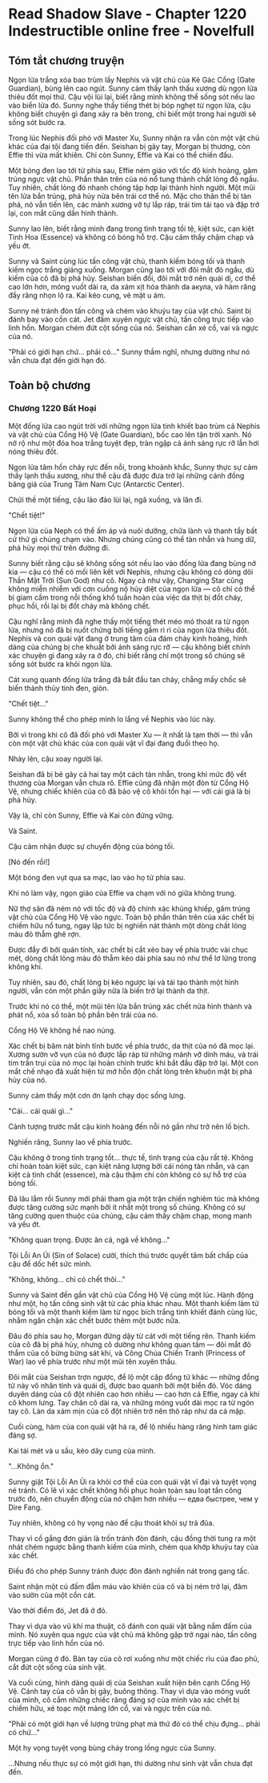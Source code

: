 # Read Shadow Slave - Chapter 1220 Indestructible online free - Novelfull

## Tóm tắt chương truyện

Ngọn lửa trắng xóa bao trùm lấy Nephis và vật chủ của Kẻ Gác Cổng (Gate Guardian), bùng lên cao ngút. Sunny cảm thấy lạnh thấu xương dù ngọn lửa thiêu đốt mọi thứ. Cậu vội lùi lại, biết rằng mình không thể sống sót nếu lao vào biển lửa đó. Sunny nghe thấy tiếng thét bị bóp nghẹt từ ngọn lửa, cậu không biết chuyện gì đang xảy ra bên trong, chỉ biết một trong hai người sẽ sống sót bước ra.

Trong lúc Nephis đối phó với Master Xu, Sunny nhận ra vẫn còn một vật chủ khác của đại tội đang tiến đến. Seishan bị gãy tay, Morgan bị thương, còn Effie thì vừa mất khiên. Chỉ còn Sunny, Effie và Kai có thể chiến đấu.

Một bóng đen lao tới từ phía sau, Effie ném giáo với tốc độ kinh hoàng, găm trúng ngực vật chủ. Phần thân trên của nó nổ tung thành chất lỏng đỏ ngầu. Tuy nhiên, chất lỏng đó nhanh chóng tập hợp lại thành hình người. Một mũi tên lửa bắn trúng, phá hủy nửa bên trái cơ thể nó. Mặc cho thân thể bị tàn phá, nó vẫn tiến lên, các mảnh xương vỡ tự lắp ráp, trái tim tái tạo và đập trở lại, con mắt cũng dần hình thành.

Sunny lao lên, biết rằng mình đang trong tình trạng tồi tệ, kiệt sức, cạn kiệt Tinh Hoa (Essence) và không có bóng hỗ trợ. Cậu cảm thấy chậm chạp và yếu ớt.

Sunny và Saint cùng lúc tấn công vật chủ, thanh kiếm bóng tối và thanh kiếm ngọc trắng giáng xuống. Morgan cũng lao tới với đôi mắt đỏ ngầu, dù kiếm của cô đã bị phá hủy. Seishan biến đổi, đôi mắt trở nên quái dị, cơ thể cao lớn hơn, móng vuốt dài ra, da xám xịt hóa thành da акула, và hàm răng đầy răng nhọn lộ ra. Kai kéo cung, vẻ mặt u ám.

Sunny né tránh đòn tấn công và chém vào khuỷu tay của vật chủ. Saint bị đánh bay vào cồn cát. Jet đấm xuyên ngực vật chủ, tấn công trực tiếp vào linh hồn. Morgan chém đứt cột sống của nó. Seishan cắn xé cổ, vai và ngực của nó.

"Phải có giới hạn chứ... phải có..." Sunny thầm nghĩ, nhưng dường như nó vẫn chưa đạt đến giới hạn đó.

## Toàn bộ chương

### Chương 1220 Bất Hoại

Một đống lửa cao ngút trời với những ngọn lửa tinh khiết bao trùm cả Nephis và vật chủ của Cổng Hộ Vệ (Gate Guardian), bốc cao lên tận trời xanh. Nó nở rộ như một đóa hoa trắng tuyệt đẹp, tràn ngập cả ánh sáng rực rỡ lẫn hơi nóng thiêu đốt.

Ngọn lửa tâm hồn cháy rực đến nỗi, trong khoảnh khắc, Sunny thực sự cảm thấy lạnh thấu xương, như thể cậu đã được đưa trở lại những cánh đồng băng giá của Trung Tâm Nam Cực (Antarctic Center).

Chửi thề một tiếng, cậu lảo đảo lùi lại, ngã xuống, và lăn đi.

"Chết tiệt!"

Ngọn lửa của Neph có thể ấm áp và nuôi dưỡng, chữa lành và thanh tẩy bất cứ thứ gì chúng chạm vào. Nhưng chúng cũng có thể tàn nhẫn và hung dữ, phá hủy mọi thứ trên đường đi.

Sunny biết rằng cậu sẽ không sống sót nếu lao vào đống lửa đang bùng nở kia — cậu có thể có mối liên kết với Nephis, nhưng cậu không có dòng dõi Thần Mặt Trời (Sun God) như cô. Ngay cả như vậy, Changing Star cũng không miễn nhiễm với cơn cuồng nộ hủy diệt của ngọn lửa — cô chỉ có thể bị giam cầm trong nỗi thống khổ tuần hoàn của việc da thịt bị đốt cháy, phục hồi, rồi lại bị đốt cháy mà không chết.

Cậu nghĩ rằng mình đã nghe thấy một tiếng thét méo mó thoát ra từ ngọn lửa, nhưng nó đã bị nuốt chửng bởi tiếng gầm rì rì của ngọn lửa thiêu đốt. Nephis và con quái vật đang ở trung tâm của đám cháy kinh hoàng, hình dáng của chúng bị che khuất bởi ánh sáng rực rỡ — cậu không biết chính xác chuyện gì đang xảy ra ở đó, chỉ biết rằng chỉ một trong số chúng sẽ sống sót bước ra khỏi ngọn lửa.

Cát xung quanh đống lửa trắng đã bắt đầu tan chảy, chẳng mấy chốc sẽ biến thành thủy tinh đen, giòn.

"Chết tiệt…"

Sunny không thể cho phép mình lo lắng về Nephis vào lúc này.

Bởi vì trong khi cô đã đối phó với Master Xu — ít nhất là tạm thời — thì vẫn còn một vật chủ khác của con quái vật vĩ đại đang đuổi theo họ.

Nhảy lên, cậu xoay người lại.

Seishan đã bị bẻ gãy cả hai tay một cách tàn nhẫn, trong khi mức độ vết thương của Morgan vẫn chưa rõ. Effie cũng đã nhận một đòn từ Cổng Hộ Vệ, nhưng chiếc khiên của cô đã bảo vệ cô khỏi tổn hại — với cái giá là bị phá hủy.

Vậy là, chỉ còn Sunny, Effie và Kai còn đứng vững.

Và Saint.

Cậu cảm nhận được sự chuyển động của bóng tối.

[Nó đến rồi!]

Một bóng đen vụt qua sa mạc, lao vào họ từ phía sau.

Khi nó làm vậy, ngọn giáo của Effie va chạm với nó giữa không trung.

Nữ thợ săn đã ném nó với tốc độ và độ chính xác khủng khiếp, găm trúng vật chủ của Cổng Hộ Vệ vào ngực. Toàn bộ phần thân trên của xác chết bị chiếm hữu nổ tung, ngay lập tức bị nghiền nát thành một dòng chất lỏng màu đỏ thẫm ghê rợn.

Được đẩy đi bởi quán tính, xác chết bị cắt xẻo bay về phía trước vài chục mét, dòng chất lỏng màu đỏ thẫm kéo dài phía sau nó như thể lơ lửng trong không khí.

Tuy nhiên, sau đó, chất lỏng bị kéo ngược lại và tái tạo thành một hình người, vẫn còn một phần giây nữa là biến trở lại thành da thịt.

Trước khi nó có thể, một mũi tên lửa bắn trúng xác chết nửa hình thành và phát nổ, xóa sổ toàn bộ phần bên trái của nó.

Cổng Hộ Vệ không hề nao núng.

Xác chết bị băm nát bình tĩnh bước về phía trước, da thịt của nó đã mọc lại. Xương sườn vỡ vụn của nó được lắp ráp từ những mảnh vỡ dính máu, và trái tim trần trụi của nó mọc lại hoàn chỉnh trước khi bắt đầu đập trở lại. Một con mắt chế nhạo đã xuất hiện từ mớ hỗn độn chất lỏng trên khuôn mặt bị phá hủy của nó.

Sunny cảm thấy một cơn ớn lạnh chạy dọc sống lưng.

"Cái… cái quái gì…"

Cảnh tượng trước mắt cậu kinh hoàng đến nỗi nó gần như trở nên lố bịch.

Nghiến răng, Sunny lao về phía trước.

Cậu không ở trong tình trạng tốt… thực tế, tình trạng của cậu rất tệ. Không chỉ hoàn toàn kiệt sức, cạn kiệt năng lượng bởi cái nóng tàn nhẫn, và cạn kiệt cả tinh chất (essence), mà cậu thậm chí còn không có sự hỗ trợ của bóng tối.

Đã lâu lắm rồi Sunny mới phải tham gia một trận chiến nghiêm túc mà không được tăng cường sức mạnh bởi ít nhất một trong số chúng. Không có sự tăng cường quen thuộc của chúng, cậu cảm thấy chậm chạp, mong manh và yếu ớt.

"Không quan trọng. Được ăn cả, ngã về không…"

Tội Lỗi An Ủi (Sin of Solace) cười, thích thú trước quyết tâm bất chấp của cậu để dốc hết sức mình.

"Không, không… chỉ có chết thôi…"

Sunny và Saint đến gần vật chủ của Cổng Hộ Vệ cùng một lúc. Hành động như một, họ tấn công sinh vật từ các phía khác nhau. Một thanh kiếm làm từ bóng tối và một thanh kiếm làm từ ngọc bích trắng tinh khiết đánh cùng lúc, nhằm ngăn chặn xác chết bước thêm một bước nữa.

Đâu đó phía sau họ, Morgan đứng dậy từ cát với một tiếng rên. Thanh kiếm của cô đã bị phá hủy, nhưng cô dường như không quan tâm — đôi mắt đỏ thẫm của cô bừng bừng sát khí, và Công Chúa Chiến Tranh (Princess of War) lao về phía trước như một mũi tên xuyên thấu.

Đôi mắt của Seishan trợn ngược, để lộ một cặp đồng tử khác — những đồng tử này vô nhân tính và quái dị, được bao quanh bởi một biển đỏ. Vóc dáng duyên dáng của cô đột nhiên cao hơn nhiều — cao hơn cả Effie, ngay cả khi cô khom lưng. Tay chân cô dài ra, và những móng vuốt dài mọc ra từ ngón tay cô. Làn da xám mịn của cô đột nhiên trở nên thô ráp như da cá mập.

Cuối cùng, hàm của con quái vật há ra, để lộ nhiều hàng răng hình tam giác đáng sợ.

Kai tái mét và u sầu, kéo dây cung của mình.

"...Không ổn."

Sunny giật Tội Lỗi An Ủi ra khỏi cơ thể của con quái vật vĩ đại và tuyệt vọng né tránh. Có lẽ vì xác chết không hồi phục hoàn toàn sau loạt tấn công trước đó, nên chuyển động của nó chậm hơn nhiều — едва быстрее, чем у Dire Fang.

Tuy nhiên, không có hy vọng nào để cậu thoát khỏi sự trả đũa.

Thay vì cố gắng đơn giản là trốn tránh đòn đánh, cậu đồng thời tung ra một nhát chém ngược bằng thanh kiếm của mình, chém qua khớp khuỷu tay của xác chết.

Điều đó cho phép Sunny tránh được đòn đánh nghiền nát trong gang tấc.

Saint nhận một cú đấm đẫm máu vào khiên của cô và bị ném trở lại, đâm vào sườn của một cồn cát.

Vào thời điểm đó, Jet đã ở đó.

Thay vì dựa vào vũ khí ma thuật, cô đánh con quái vật bằng nắm đấm của mình. Nó xuyên qua ngực của vật chủ mà không gặp trở ngại nào, tấn công trực tiếp vào linh hồn của nó.

Morgan cũng ở đó. Bàn tay của cô rơi xuống như một chiếc rìu của đao phủ, cắt đứt cột sống của sinh vật.

Và cuối cùng, hình dáng quái dị của Seishan xuất hiện bên cạnh Cổng Hộ Vệ. Cánh tay của cô vẫn bị gãy, buông thõng. Thay vì dựa vào móng vuốt của mình, cô cắm những chiếc răng đáng sợ của mình vào xác chết bị chiếm hữu, xé toạc một mảng lớn cổ, vai và ngực trên của nó.

"Phải có một giới hạn về lượng trừng phạt mà thứ đó có thể chịu đựng… phải có chứ…"

Một hy vọng tuyệt vọng bùng cháy trong lồng ngực của Sunny.

…Nhưng nếu thực sự có một giới hạn, thì dường như sinh vật vẫn chưa đạt đến.